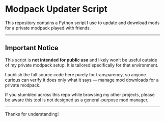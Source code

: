 # Modpack Updater Script

This repository contains a Python script I use to update and download mods for a private modpack played with friends.

---

## Important Notice

This script is **not intended for public use** and likely won’t be useful outside of my private modpack setup. It is tailored specifically for that environment.

I publish the full source code here purely for transparency, so anyone curious can verify it does only what it says — manage mod downloads for a private modpack. 

If you stumbled across this repo while browsing my other projects, please be aware this tool is not designed as a general-purpose mod manager.

---

Thanks for understanding!